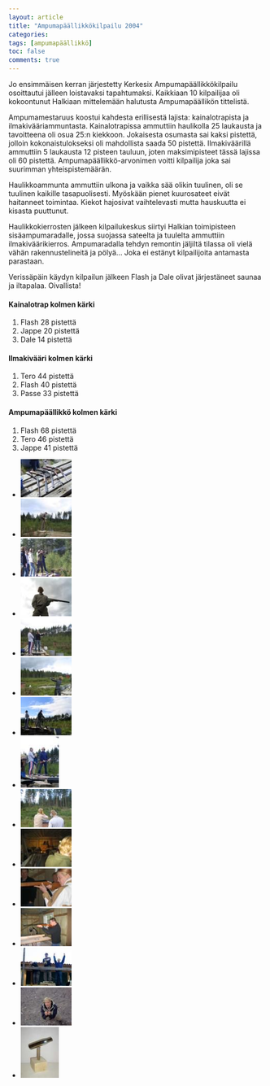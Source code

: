 ```yaml
---
layout: article
title: "Ampumapäällikkökilpailu 2004"
categories:
tags: [ampumapäällikkö]
toc: false
comments: true
---
```


Jo ensimmäisen kerran järjestetty Kerkesix Ampumapäällikkökilpailu
osoittautui jälleen loistavaksi tapahtumaksi. Kaikkiaan 10 kilpailijaa
oli kokoontunut Halkiaan mittelemään halutusta Ampumapäällikön
tittelistä.

Ampumamestaruus koostui kahdesta erillisestä lajista: kainalotrapista ja
ilmakivääriammuntasta. Kainalotrapissa ammuttiin haulikolla 25 laukausta
ja tavoitteena oli osua 25:n kiekkoon. Jokaisesta osumasta sai kaksi
pistettä, jolloin kokonaistulokseksi oli mahdollista saada 50 pistettä.
Ilmakiväärillä ammuttiin 5 laukausta 12 pisteen tauluun, joten
maksimipisteet tässä lajissa oli 60 pistettä. Ampumapäällikkö-arvonimen
voitti kilpailija joka sai suurimman yhteispistemäärän.

Haulikkoammunta ammuttiin ulkona ja vaikka sää olikin tuulinen, oli se
tuulinen kaikille tasapuolisesti. Myöskään pienet kuurosateet eivät
haitanneet toimintaa. Kiekot hajosivat vaihtelevasti mutta hauskuutta ei
kisasta puuttunut.

Haulikkokierrosten jälkeen kilpailukeskus siirtyi Halkian toimipisteen
sisäampumaradalle, jossa suojassa sateelta ja tuulelta ammuttiin
ilmakiväärikierros. Ampumaradalla tehdyn remontin jäljiltä tilassa oli
vielä vähän rakennustelineitä ja pölyä... Joka ei estänyt kilpailijoita
antamasta parastaan.

Verissäpäin käydyn kilpailun jälkeen Flash ja Dale olivat järjestäneet
saunaa ja iltapalaa. Oivallista!

#### Kainalotrap kolmen kärki

1.  Flash 28 pistettä
2.  Jappe 20 pistettä
3.  Dale 14 pistettä

#### Ilmakivääri kolmen kärki

1.  Tero 44 pistettä
2.  Flash 40 pistettä
3.  Passe 33 pistettä

#### Ampumapäällikkö kolmen kärki

1.  Flash 68 pistettä
2.  Tero 46 pistettä
3.  Jappe 41 pistettä

<div class="th-grid image-gallery" markdown="1">

- [![](/images/ampumapaallikko-2004/Thumbnails/ampupaal2004_01b.jpg)](/images/ampumapaallikko-2004/ampupaal2004_01b.jpg)
- [![](/images/ampumapaallikko-2004/Thumbnails/ampupaal2004_02b.jpg)](/images/ampumapaallikko-2004/ampupaal2004_02b.jpg)
- [![](/images/ampumapaallikko-2004/Thumbnails/ampupaal2004_03b.jpg)](/images/ampumapaallikko-2004/ampupaal2004_03b.jpg)
- [![](/images/ampumapaallikko-2004/Thumbnails/ampupaal2004_04b.jpg)](/images/ampumapaallikko-2004/ampupaal2004_04b.jpg)
- [![](/images/ampumapaallikko-2004/Thumbnails/ampupaal2004_05b.jpg)](/images/ampumapaallikko-2004/ampupaal2004_05b.jpg)
- [![](/images/ampumapaallikko-2004/Thumbnails/ampupaal2004_06b.jpg)](/images/ampumapaallikko-2004/ampupaal2004_06b.jpg)
- [![](/images/ampumapaallikko-2004/Thumbnails/ampupaal2004_07b.jpg)](/images/ampumapaallikko-2004/ampupaal2004_07b.jpg)
- [![](/images/ampumapaallikko-2004/Thumbnails/ampupaal2004_08b.jpg)](/images/ampumapaallikko-2004/ampupaal2004_08b.jpg)
- [![](/images/ampumapaallikko-2004/Thumbnails/ampupaal2004_09b.jpg)](/images/ampumapaallikko-2004/ampupaal2004_09b.jpg)
- [![](/images/ampumapaallikko-2004/Thumbnails/ampupaal2004_12b.jpg)](/images/ampumapaallikko-2004/ampupaal2004_12b.jpg)
- [![](/images/ampumapaallikko-2004/Thumbnails/ampupaal2004_13b.jpg)](/images/ampumapaallikko-2004/ampupaal2004_13b.jpg)
- [![](/images/ampumapaallikko-2004/Thumbnails/ampupaal2004_14b.jpg)](/images/ampumapaallikko-2004/ampupaal2004_14b.jpg)
- [![](/images/ampumapaallikko-2004/Thumbnails/ampupaal2004_15b.jpg)](/images/ampumapaallikko-2004/ampupaal2004_15b.jpg)
- [![](/images/ampumapaallikko-2004/Thumbnails/ampupaal2004_16b.jpg)](/images/ampumapaallikko-2004/ampupaal2004_16b.jpg)
- [![](/images/ampumapaallikko-2004/Thumbnails/ampupaal2004_17b.jpg)](/images/ampumapaallikko-2004/ampupaal2004_17b.jpg)

</div>
